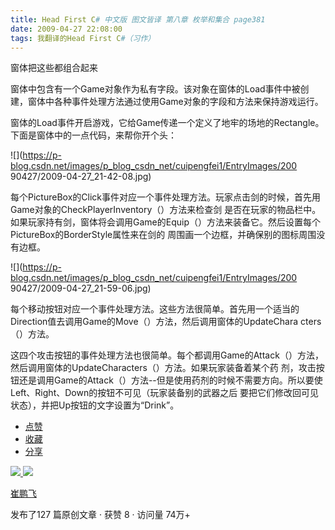 ```yaml
---
title: Head First C# 中文版 图文皆译 第八章 枚举和集合 page381
date: 2009-04-27 22:08:00
tags: 我翻译的Head First C#（习作）
---
```

窗体把这些都组合起来

  

窗体中包含有一个Game对象作为私有字段。该对象在窗体的Load事件中被创建，窗体中各种事件处理方法通过使用Game对象的字段和方法来保持游戏运行。

  

窗体的Load事件开启游戏，它给Game传递一个定义了地牢的场地的Rectangle。下面是窗体中的一点代码，来帮你开个头：

  

![](https://p-blog.csdn.net/images/p_blog_csdn_net/cuipengfei1/EntryImages/200
90427/2009-04-27_21-42-08.jpg)

每个PictureBox的Click事件对应一个事件处理方法。玩家点击剑的时候，首先用Game对象的CheckPlayerInventory（）方法来检查剑
是否在玩家的物品栏中。如果玩家持有剑，窗体将会调用Game的Equip（）方法来装备它。然后设置每个PictureBox的BorderStyle属性来在剑的
周围画一个边框，并确保别的图标周围没有边框。

  

![](https://p-blog.csdn.net/images/p_blog_csdn_net/cuipengfei1/EntryImages/200
90427/2009-04-27_21-59-06.jpg)

每个移动按钮对应一个事件处理方法。这些方法很简单。首先用一个适当的Direction值去调用Game的Move（）方法，然后调用窗体的UpdateChara
cters（）方法。

  

这四个攻击按钮的事件处理方法也很简单。每个都调用Game的Attack（）方法，然后调用窗体的UpdateCharacters（）方法。如果玩家装备着某个药
剂，攻击按钮还是调用Game的Attack（）方法--但是使用药剂的时候不需要方向。所以要使Left、Right、Down的按钮不可见（玩家装备别的武器之后
要把它们修改回可见状态），并把Up按钮的文字设置为“Drink”。

  * [ 点赞  ](javascript:;)
  * [ 收藏  ](javascript:;)
  * [ 分享 ](javascript:;)

[ ![](https://profile.csdnimg.cn/5/2/5/3_cuipengfei1)
![](https://g.csdnimg.cn/static/user-reg-year/1x/11.png)
](https://blog.csdn.net/cuipengfei1)

[ 崔鹏飞 ](https://blog.csdn.net/cuipengfei1)

发布了127 篇原创文章  ·  获赞 8  ·  访问量 74万+

